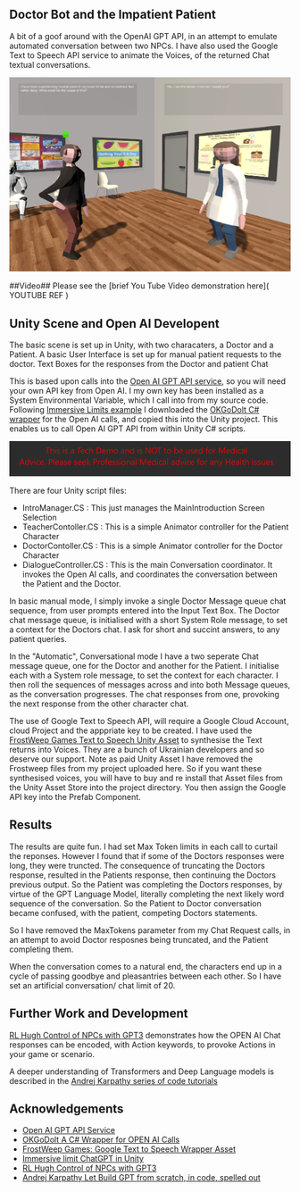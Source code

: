 ## Doctor Bot and the Impatient Patient ##
A bit of a goof around with the OpenAI GPT API, in an attempt to emulate automated conversation between two NPCs.
I have also used the Google Text to Speech API service to animate the Voices, of the returned Chat textual conversations. 

![ScreenShot](OverviewPic2.PNG)

##Video##
Please see the [brief You Tube Video demonstration here]( YOUTUBE REF )  

## Unity Scene and Open AI Developent ##

The basic scene is set up in Unity, with two characaters, a Doctor and a Patient.  A basic User Interface is set up 
for manual patient requests to the doctor. Text Boxes for the responses from the Doctor and patient Chat 

This is based upon calls into the [Open AI GPT API service](https://platform.openai.com/docs/api-reference/introduction), so you will need your own API key from Open AI. I my own key has been installed as a System Environmental Variable, which I call into from my source code. Following [Immersive Limits example](https://www.youtube.com/watch?v=gI9QSHpiMW0&lc=Ugy_k18DMwZl-9Kw25J4AaABAg) I downloaded the   [OKGoDolt C# wrapper](https://github.com/OkGoDoIt/OpenAI-API-dotnet) for the Open AI calls, and copied this into the Unity project. This enables us to call Open AI GPT API from within Unity C# scripts. 

![ScreenShot](Warning.png)

There are four Unity script files:
-   IntroManager.CS         :  This just manages the MainIntroduction Screen Selection
-   TeacherContoller.CS     :  This is a simple Animator controller for the Patient Character 
-   DoctorContoller.CS      :  This is a simple Animator controller for the Doctor Character
-   DialogueController.CS   :  This is the main Conversation coordinator. It invokes the Open AI calls, and coordinates the conversation between the Patient and the Doctor. 

In basic manual mode, I simply invoke a single Doctor Message queue chat sequence, from user prompts entered into the Input Text Box. The Doctor chat message queue, is initialised with a short System Role message, to set a context for the Doctors chat. I ask for short and succint answers, to any patient queries.  

In the "Automatic", Conversational mode I have a two seperate Chat message queue, one for the Doctor and another for the Patient. I initialise each with a System role message, to set the context for each character. I then roll the sequences of messages across and into both Message queues, as the conversation progresses. The chat responses from one, provoking the next response from the other character chat.

The use of Google Text to Speech API, will require a Google Cloud Account, cloud Project and the apppriate key to be created.  I have used the [FrostWeep Games Text to Speech Unity Asset](https://assetstore.unity.com/packages/add-ons/machinelearning/text-to-speech-using-google-cloud-pro-115170#description) to synthesise the Text returns into Voices. They are a bunch of Ukrainian developers and so deserve our support.  Note as paid Unity Asset I have removed the Frostweep files from my project uploaded here. So if you want these synthesised voices, you will have to buy and re install that Asset files from the Unity Asset Store into the project directory.  You then assign the Google API key into the Prefab Component.  


## Results ##

The results are quite fun. I had set Max Token limits in each call to curtail the reponses. However I found that if some of the Doctors responses were long, they were truncted. The consequence of truncating the Doctors response, resulted in the Patients response, then continuing the Doctors previous output. So the Patient was completing the Doctors responses, by virtue of the GPT Language Model, literally completing the next likely word sequence of the conversation. So the Patient to Doctor conversation became confused, with the patient, competing Doctors statements. 

So I have removed the MaxTokens parameter from my Chat Request calls, in an attempt to avoid Doctor resposnes being truncated, and the Patient completing them. 

When the conversation comes to a natural end, the characters end up in a cycle of passing goodbye and pleasantries between each other. So I have set an artificial conversation/ chat limit of 20. 

## Further Work and Development ##
[RL Hugh Control of NPCs with GPT3](https://www.youtube.com/watch?v=RSzeqjKJABk&t=10s) demonstrates how the OPEN AI Chat responses can be encoded, with Action keywords, to provoke Actions in your game or scenario. 

A deeper understanding of Transformers and Deep Language models is described in the [Andrej Karpathy series of code tutorials](https://www.youtube.com/watch?v=kCc8FmEb1nY&t=2080s) 

## Acknowledgements ##

- [Open AI GPT API Service](https://platform.openai.com/docs/api-reference/introduction)
- [OKGoDolt A C# Wrapper for OPEN AI Calls](https://github.com/OkGoDoIt/OpenAI-API-dotnet)
- [FrostWeep Games: Google Text to Speech Wrapper Asset]( https://assetstore.unity.com/packages/add-ons/machinelearning/text-to-speech-using-google-cloud-pro-115170#description)
- [Immersive limit ChatGPT in Unity](https://www.youtube.com/watch?v=gI9QSHpiMW0&lc=Ugy_k18DMwZl-9Kw25J4AaABAg)
- [RL Hugh Control of NPCs with GPT3](https://www.youtube.com/watch?v=RSzeqjKJABk&t=10s)
- [Andrej Karpathy Let Build GPT from scratch, in code, spelled out](https://www.youtube.com/watch?v=kCc8FmEb1nY&t=2080s)

